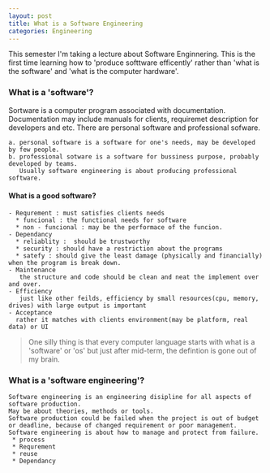 ```yaml
---
layout: post
title: What is a Software Engineering
categories: Engineering
---
```

This semester I'm taking a lecture about Software Enginnering. This is the first time learning how to 'produce softtware efficently' rather than 'what is the software' and 'what is the computer hardware'.

### What is a 'software'?
  Sortware is a computer program associated with documentation.
  Documentation may include manuals for clients, requiremet description for developers and etc.
  There are personal software and professional sofware.

    a. personal software is a software for one's needs, may be developed by few people.
    b. professional sotware is a software for bussiness purpose, probably developed by teams.
       Usually software engineering is about producing professional software.

#### What is a good software?
    - Requrement : must satisfies clients needs
      * funcional : the functional needs for software
      * non - funcional : may be the performace of the funcion.
    - Dependancy
      * reliablity :  should be trustworthy
      * security : should have a restriction about the programs
      * satefy : should give the least damage (physically and financially) when the program is break down.
    - Maintenance
       the structure and code should be clean and neat the implement over and over.
    - Efficiency
       just like other feilds, efficiency by small resources(cpu, memory, drives) with large output is important
    - Acceptance
      rather it matches with clients environment(may be platform, real data) or UI

   > One silly thing is that every computer language starts with what is a 'software' or 'os' but just after mid-term, the defintion is gone out of my brain.

### What is a 'software engineering'?
    Software engineering is an engineering disipline for all aspects of software production.
    May be about theories, methods or tools.
    Software production could be failed when the project is out of budget or deadline, because of changed requirement or poor management.
    Software engineering is about how to manage and protect from failure.
     * process
     * Requrement
     * reuse
     * Dependancy

